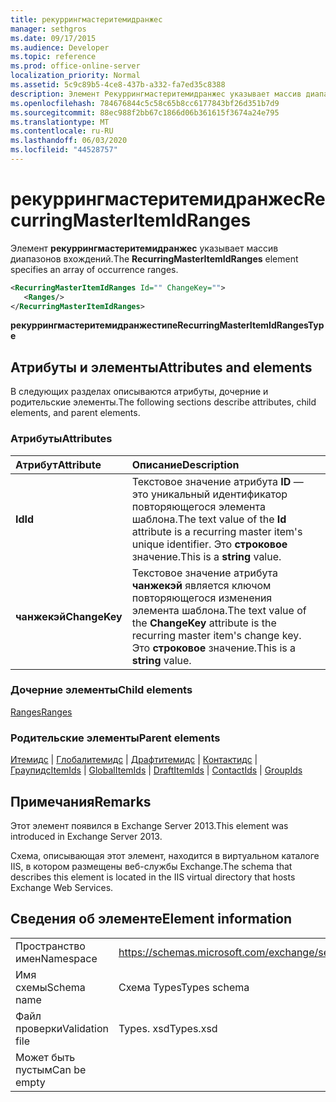 ```yaml
---
title: рекуррингмастеритемидранжес
manager: sethgros
ms.date: 09/17/2015
ms.audience: Developer
ms.topic: reference
ms.prod: office-online-server
localization_priority: Normal
ms.assetid: 5c9c89b5-4ce8-437b-a332-fa7ed35c8388
description: Элемент Рекуррингмастеритемидранжес указывает массив диапазонов вхождений.
ms.openlocfilehash: 784676844c5c58c65b8cc6177843bf26d351b7d9
ms.sourcegitcommit: 88ec988f2bb67c1866d06b361615f3674a24e795
ms.translationtype: MT
ms.contentlocale: ru-RU
ms.lasthandoff: 06/03/2020
ms.locfileid: "44528757"
---
```

# <a name="recurringmasteritemidranges"></a><span data-ttu-id="9fa15-103">рекуррингмастеритемидранжес</span><span class="sxs-lookup"><span data-stu-id="9fa15-103">RecurringMasterItemIdRanges</span></span>

<span data-ttu-id="9fa15-104">Элемент **рекуррингмастеритемидранжес** указывает массив диапазонов вхождений.</span><span class="sxs-lookup"><span data-stu-id="9fa15-104">The **RecurringMasterItemIdRanges** element specifies an array of occurrence ranges.</span></span> 
  
```XML
<RecurringMasterItemIdRanges Id="" ChangeKey="">
   <Ranges/>
</RecurringMasterItemIdRanges>
```

 <span data-ttu-id="9fa15-105">**рекуррингмастеритемидранжестипе**</span><span class="sxs-lookup"><span data-stu-id="9fa15-105">**RecurringMasterItemIdRangesType**</span></span>
## <a name="attributes-and-elements"></a><span data-ttu-id="9fa15-106">Атрибуты и элементы</span><span class="sxs-lookup"><span data-stu-id="9fa15-106">Attributes and elements</span></span>

<span data-ttu-id="9fa15-107">В следующих разделах описываются атрибуты, дочерние и родительские элементы.</span><span class="sxs-lookup"><span data-stu-id="9fa15-107">The following sections describe attributes, child elements, and parent elements.</span></span>
  
### <a name="attributes"></a><span data-ttu-id="9fa15-108">Атрибуты</span><span class="sxs-lookup"><span data-stu-id="9fa15-108">Attributes</span></span>

|<span data-ttu-id="9fa15-109">**Атрибут**</span><span class="sxs-lookup"><span data-stu-id="9fa15-109">**Attribute**</span></span>|<span data-ttu-id="9fa15-110">**Описание**</span><span class="sxs-lookup"><span data-stu-id="9fa15-110">**Description**</span></span>|
|:-----|:-----|
|<span data-ttu-id="9fa15-111">**Id**</span><span class="sxs-lookup"><span data-stu-id="9fa15-111">**Id**</span></span> <br/> |<span data-ttu-id="9fa15-112">Текстовое значение атрибута **ID** — это уникальный идентификатор повторяющегося элемента шаблона.</span><span class="sxs-lookup"><span data-stu-id="9fa15-112">The text value of the **Id** attribute is a recurring master item's unique identifier.</span></span> <span data-ttu-id="9fa15-113">Это **строковое** значение.</span><span class="sxs-lookup"><span data-stu-id="9fa15-113">This is a **string** value.</span></span>  <br/> |
|<span data-ttu-id="9fa15-114">**чанжекэй**</span><span class="sxs-lookup"><span data-stu-id="9fa15-114">**ChangeKey**</span></span> <br/> |<span data-ttu-id="9fa15-115">Текстовое значение атрибута **чанжекэй** является ключом повторяющегося изменения элемента шаблона.</span><span class="sxs-lookup"><span data-stu-id="9fa15-115">The text value of the **ChangeKey** attribute is the recurring master item's change key.</span></span> <span data-ttu-id="9fa15-116">Это **строковое** значение.</span><span class="sxs-lookup"><span data-stu-id="9fa15-116">This is a **string** value.</span></span>  <br/> |
   
### <a name="child-elements"></a><span data-ttu-id="9fa15-117">Дочерние элементы</span><span class="sxs-lookup"><span data-stu-id="9fa15-117">Child elements</span></span>

[<span data-ttu-id="9fa15-118">Ranges</span><span class="sxs-lookup"><span data-stu-id="9fa15-118">Ranges</span></span>](ranges.md)
  
### <a name="parent-elements"></a><span data-ttu-id="9fa15-119">Родительские элементы</span><span class="sxs-lookup"><span data-stu-id="9fa15-119">Parent elements</span></span>

<span data-ttu-id="9fa15-120">[Итемидс](itemids.md)  |  [Глобалитемидс](globalitemids.md)  |  [Драфтитемидс](draftitemids.md)  |  [Контактидс](contactids.md)  |  [Граупидс](groupids.md)</span><span class="sxs-lookup"><span data-stu-id="9fa15-120">[ItemIds](itemids.md) | [GlobalItemIds](globalitemids.md) | [DraftItemIds](draftitemids.md) | [ContactIds](contactids.md) | [GroupIds](groupids.md)</span></span>
  
## <a name="remarks"></a><span data-ttu-id="9fa15-121">Примечания</span><span class="sxs-lookup"><span data-stu-id="9fa15-121">Remarks</span></span>

<span data-ttu-id="9fa15-122">Этот элемент появился в Exchange Server 2013.</span><span class="sxs-lookup"><span data-stu-id="9fa15-122">This element was introduced in Exchange Server 2013.</span></span>
  
<span data-ttu-id="9fa15-123">Схема, описывающая этот элемент, находится в виртуальном каталоге IIS, в котором размещены веб-службы Exchange.</span><span class="sxs-lookup"><span data-stu-id="9fa15-123">The schema that describes this element is located in the IIS virtual directory that hosts Exchange Web Services.</span></span>
  
## <a name="element-information"></a><span data-ttu-id="9fa15-124">Сведения об элементе</span><span class="sxs-lookup"><span data-stu-id="9fa15-124">Element information</span></span>

|||
|:-----|:-----|
|<span data-ttu-id="9fa15-125">Пространство имен</span><span class="sxs-lookup"><span data-stu-id="9fa15-125">Namespace</span></span>  <br/> |https://schemas.microsoft.com/exchange/services/2006/types  <br/> |
|<span data-ttu-id="9fa15-126">Имя схемы</span><span class="sxs-lookup"><span data-stu-id="9fa15-126">Schema name</span></span>  <br/> |<span data-ttu-id="9fa15-127">Схема Types</span><span class="sxs-lookup"><span data-stu-id="9fa15-127">Types schema</span></span>  <br/> |
|<span data-ttu-id="9fa15-128">Файл проверки</span><span class="sxs-lookup"><span data-stu-id="9fa15-128">Validation file</span></span>  <br/> |<span data-ttu-id="9fa15-129">Types. xsd</span><span class="sxs-lookup"><span data-stu-id="9fa15-129">Types.xsd</span></span>  <br/> |
|<span data-ttu-id="9fa15-130">Может быть пустым</span><span class="sxs-lookup"><span data-stu-id="9fa15-130">Can be empty</span></span>  <br/> ||
   

